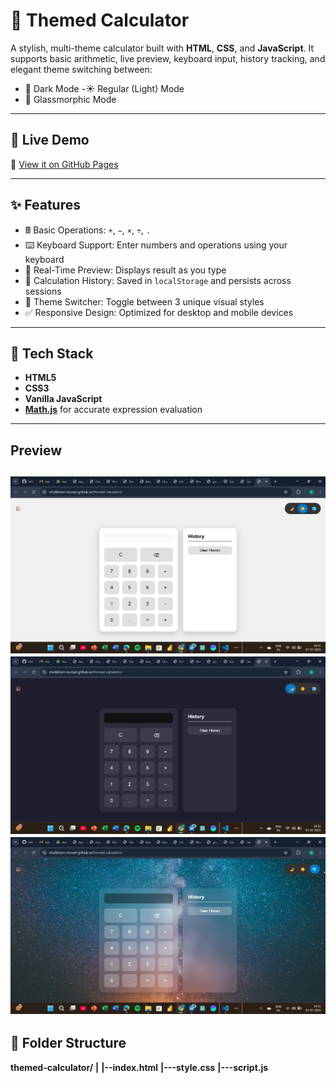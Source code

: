 # 🧮 Themed Calculator

A stylish, multi-theme calculator built with **HTML**, **CSS**, and **JavaScript**. It supports basic arithmetic, live preview, keyboard input, history tracking, and elegant theme switching between:

- 🌙 Dark Mode
-☀️ Regular (Light) Mode
- 🧊 Glassmorphic Mode

---

## 🚀 Live Demo

🔗 [View it on GitHub Pages](https://SHUBBHAM-KUMARR.github.io/themed-calculator/)


---

## ✨ Features

- 🖩 Basic Operations: `+`, `−`, `×`, `÷`, `.`
- ⌨️ Keyboard Support: Enter numbers and operations using your keyboard
- 🔁 Real-Time Preview: Displays result as you type
- 📜 Calculation History: Saved in `localStorage` and persists across sessions
- 🎨 Theme Switcher: Toggle between 3 unique visual styles
- ✅ Responsive Design: Optimized for desktop and mobile devices

---

## 🧰 Tech Stack

- **HTML5**
- **CSS3**
- **Vanilla JavaScript**
- **[Math.js](https://mathjs.org/)** for accurate expression evaluation

---
## Preview


 ![Regular Theme](./media/tlc.png) 
 ![Regular Theme](./media/tlc1.png) 
 ![Regular Theme](./media/tlc2.png) 
---
## 📂 Folder Structure
**themed-calculator/**
**|**
**|--index.html**
**|---style.css**
**|---script.js**
 
